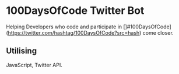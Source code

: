 # 100DaysOfCode Twitter Bot

Helping Developers who code and participate in []#100DaysOfCode](https://twitter.com/hashtag/100DaysOfCode?src=hash) come closer.

## Utilising
JavaScript, Twitter API.
